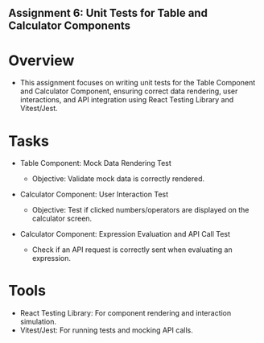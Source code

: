 ## Assignment 6: Unit Tests for Table and Calculator Components
# Overview
- This assignment focuses on writing unit tests for the Table Component and Calculator Component, ensuring correct data rendering, user interactions, and API integration using React Testing Library and Vitest/Jest.

# Tasks
- Table Component: Mock Data Rendering Test
  - Objective: Validate mock data is correctly rendered.

- Calculator Component: User Interaction Test
  - Objective: Test if clicked numbers/operators are displayed on the calculator screen.

- Calculator Component: Expression Evaluation and API Call Test
  - Check if an API request is correctly sent when evaluating an expression.
    
# Tools
- React Testing Library: For component rendering and interaction simulation.
- Vitest/Jest: For running tests and mocking API calls.
